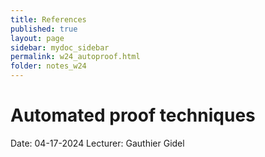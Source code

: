 ```yaml
---
title: References
published: true
layout: page
sidebar: mydoc_sidebar
permalink: w24_autoproof.html
folder: notes_w24
---
```


# Automated proof techniques
Date: 04-17-2024
Lecturer: Gauthier Gidel